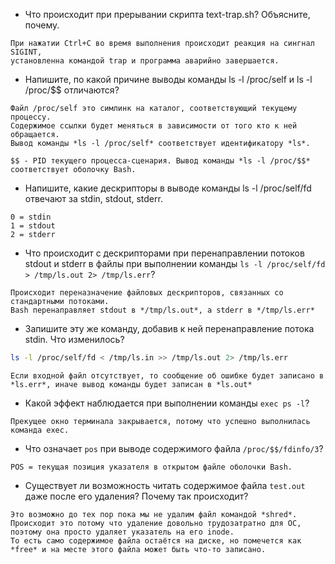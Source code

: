 * Что происходит при прерывании скрипта text-trap.sh? Объясните, почему.
```
При нажатии Ctrl+C во время выполнения происходит реакция на сингнал SIGINT,
установленна командой trap и программа аварийно завершается. 
```

* Напишите, по какой причине выводы команды ls -l /proc/self и ls -l /proc/$$ отличаются?
```
Файл /proc/self это симлинк на каталог, соответствующий текущему процессу. 
Содержимое ссылки будет меняться в зависимости от того кто к ней обращается.
Вывод команды *ls -l /proc/self* соответствует идентификатору *ls*.

$$ - PID текущего процесса-сценария. Вывод команды *ls -l /proc/$$* соответствует оболочку Bash.
```

* Напишите, какие дескрипторы в выводе команды ls -l /proc/self/fd отвечают за stdin, stdout, stderr.
```
0 = stdin
1 = stdout
2 = stderr
```

* Что происходит с дескрипторами при перенаправлении потоков stdout и stderr в файлы при выполнении команды `ls -l /proc/self/fd > /tmp/ls.out 2> /tmp/ls.err`?
```
Происходит переназначение файловых дескрипторов, связанных со стандартными потоками.
Bash перенаправляет stdout в */tmp/ls.out*, а stderr в */tmp/ls.err*
```

* Запишите эту же команду, добавив к ней перенаправление потока stdin. Что изменилось?
```bash
ls -l /proc/self/fd < /tmp/ls.in >> /tmp/ls.out 2> /tmp/ls.err
```
```
Если входной файл отсутствует, то сообщение об ошибке будет записано в *ls.err*, иначе вывод команды будет записан в *ls.out*
```

* Какой эффект наблюдается при выполнении команды `exec ps -l`?
```
Прекущее окно терминала закрывается, потому что успешно выполнилась команда exec.
```

* Что означает `pos` при выводе содержимого файла `/proc/$$/fdinfo/3`?
```
POS = текущая позиция указателя в открытом файле оболочки Bash.
```

* Существует ли возможность читать содержимое файла `test.out` даже после его удаления? Почему так происходит?
```
Это возможно до тех пор пока мы не удалим файл командой *shred*.
Происходит это потому что удаление довольно трудозатратно для ОС, поэтому она просто удаляет указатель на его inode.
То есть само содержимое файла остаётся на диске, но помечется как *free* и на месте этого файла может быть что-то записано.
```